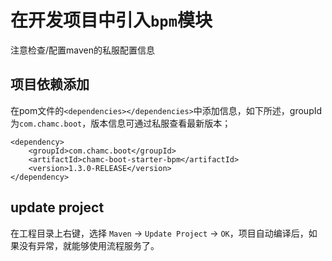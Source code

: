 # 在开发项目中引入`bpm`模块

注意检查/配置maven的私服配置信息

## 项目依赖添加

在pom文件的`<dependencies></dependencies>`中添加信息，如下所述，groupId为`com.chamc.boot`，版本信息可通过私服查看最新版本；

```
<dependency>
	<groupId>com.chamc.boot</groupId>
	<artifactId>chamc-boot-starter-bpm</artifactId>
	<version>1.3.0-RELEASE</version>
</dependency>
```

## update project
在工程目录上右键，选择 `Maven` -> `Update Project` -> `OK`，项目自动编译后，如果没有异常，就能够使用流程服务了。
